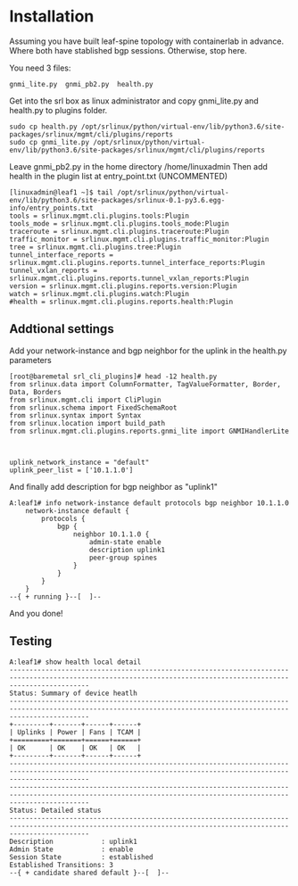 # Installation

Assuming you have built leaf-spine topology with containerlab in advance.
Where both have stablished bgp sessions.
Otherwise, stop here.

You need 3 files: 
```
gnmi_lite.py  gnmi_pb2.py  health.py
```

Get into the srl box as linux administrator and copy gnmi_lite.py and  health.py to plugins folder.

```
sudo cp health.py /opt/srlinux/python/virtual-env/lib/python3.6/site-packages/srlinux/mgmt/cli/plugins/reports
sudo cp gnmi_lite.py /opt/srlinux/python/virtual-env/lib/python3.6/site-packages/srlinux/mgmt/cli/plugins/reports
```

Leave gnmi_pb2.py in the home directory /home/linuxadmin
Then add health in the plugin list at entry_point.txt (UNCOMMENTED)

```
[linuxadmin@leaf1 ~]$ tail /opt/srlinux/python/virtual-env/lib/python3.6/site-packages/srlinux-0.1-py3.6.egg-info/entry_points.txt
tools = srlinux.mgmt.cli.plugins.tools:Plugin
tools_mode = srlinux.mgmt.cli.plugins.tools_mode:Plugin
traceroute = srlinux.mgmt.cli.plugins.traceroute:Plugin
traffic_monitor = srlinux.mgmt.cli.plugins.traffic_monitor:Plugin
tree = srlinux.mgmt.cli.plugins.tree:Plugin
tunnel_interface_reports = srlinux.mgmt.cli.plugins.reports.tunnel_interface_reports:Plugin
tunnel_vxlan_reports = srlinux.mgmt.cli.plugins.reports.tunnel_vxlan_reports:Plugin
version = srlinux.mgmt.cli.plugins.reports.version:Plugin
watch = srlinux.mgmt.cli.plugins.watch:Plugin
#health = srlinux.mgmt.cli.plugins.reports.health:Plugin
```

## Addtional settings

Add your network-instance and bgp neighbor for the uplink in the health.py parameters
```
[root@baremetal srl_cli_plugins]# head -12 health.py
from srlinux.data import ColumnFormatter, TagValueFormatter, Border, Data, Borders
from srlinux.mgmt.cli import CliPlugin
from srlinux.schema import FixedSchemaRoot
from srlinux.syntax import Syntax
from srlinux.location import build_path
from srlinux.mgmt.cli.plugins.reports.gnmi_lite import GNMIHandlerLite



uplink_network_instance = "default"
uplink_peer_list = ['10.1.1.0']
```

And finally add description for bgp neighbor as "uplink1"

```
A:leaf1# info network-instance default protocols bgp neighbor 10.1.1.0
    network-instance default {
        protocols {
            bgp {
                neighbor 10.1.1.0 {
                    admin-state enable
                    description uplink1
                    peer-group spines
                }
            }
        }
    }
--{ + running }--[  ]--
```

And you done!

## Testing

```
A:leaf1# show health local detail
----------------------------------------------------------------------------------------------------------------------------------------------------------------
Status: Summary of device heatlh
----------------------------------------------------------------------------------------------------------------------------------------------------------------
+---------+-------+------+------+
| Uplinks | Power | Fans | TCAM |
+=========+=======+======+======+
| OK      | OK    | OK   | OK   |
+---------+-------+------+------+
----------------------------------------------------------------------------------------------------------------------------------------------------------------
----------------------------------------------------------------------------------------------------------------------------------------------------------------
Status: Detailed status
----------------------------------------------------------------------------------------------------------------------------------------------------------------
Description            : uplink1
Admin State            : enable
Session State          : established
Established Transitions: 3
--{ + candidate shared default }--[  ]--
```



